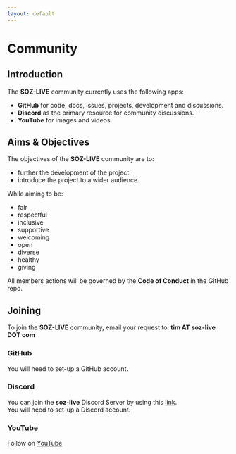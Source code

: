 ```yaml
---
layout: default
---
```


# Community

## Introduction

The **SOZ-LIVE** community currently uses the following apps:

- **GitHub** for code, docs, issues, projects, development and discussions.
- **Discord** as the primary resource for community discussions.
- **YouTube** for images and videos.

## Aims & Objectives

The objectives of the **SOZ-LIVE** community are to:

- further the development of the project.
- introduce the project to a wider audience.

While aiming to be:

- fair
- respectful
- inclusive
- supportive
- welcoming
- open
- diverse
- healthy
- giving

All members actions will be governed by the **Code of Conduct** in the GitHub repo.

## Joining

To join the **SOZ-LIVE** community, email your request to: **tim AT soz-live DOT com**

### GitHub

You will need to set-up a GitHub account.

### Discord

You can join the **soz-live** Discord Server by using this [link](https://discord.gg/UwKKv3C3Mk).  
You will need to set-up a Discord account.

### YouTube

Follow on [YouTube](https://www.youtube.com/channel/UCtWO2o6jLXeY6LgNime_F5A)
